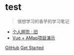 # test

> 很想学习的香芋的学习笔记

- [个人网页 · 旧](https://www.studyzzz.top)
- [Vue + AMap项目演示](https://www.zxxz.cloud)

[GitHub](https://github.com/isLinXu)
[Get Started](/README.md)